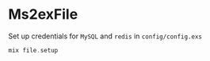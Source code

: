 # Ms2exFile

Set up credentials for `MySQL` and `redis` in `config/config.exs`

```elixir
mix file.setup
```